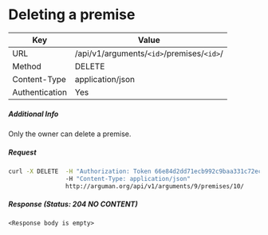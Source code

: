 Deleting a premise
=======================
| Key             | Value              |
| ----------------|--------------------|
| URL             | /api/v1/arguments/`<id>`/premises/`<id>`/ |
| Method          | DELETE               |
| Content-Type    | application/json   |
| Authentication  | Yes                |

##### Additional Info
Only the owner can delete a premise.

##### Request

```bash
curl -X DELETE  -H "Authorization: Token 66e84d2dd71ecb992c9baa331c72eca58f239909"
                -H "Content-Type: application/json"
                http://arguman.org/api/v1/arguments/9/premises/10/
```

##### Response (Status: 204 NO CONTENT)

  `<Response body is empty>`
